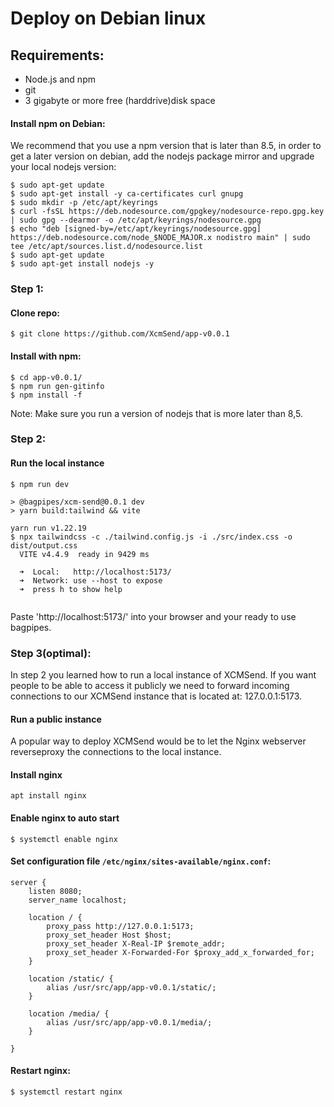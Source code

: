 # Deploy on Debian linux



## Requirements:  
 -  Node.js and npm   
 -  git   
 -  3 gigabyte or more free (harddrive)disk space   

#### Install npm on Debian:  
We recommend that you use a npm version that is later than 8.5, in order to get a later version on debian, add the nodejs package mirror and upgrade your local nodejs version:   
```shell
$ sudo apt-get update
$ sudo apt-get install -y ca-certificates curl gnupg
$ sudo mkdir -p /etc/apt/keyrings
$ curl -fsSL https://deb.nodesource.com/gpgkey/nodesource-repo.gpg.key | sudo gpg --dearmor -o /etc/apt/keyrings/nodesource.gpg
$ echo "deb [signed-by=/etc/apt/keyrings/nodesource.gpg] https://deb.nodesource.com/node_$NODE_MAJOR.x nodistro main" | sudo tee /etc/apt/sources.list.d/nodesource.list
$ sudo apt-get update  
$ sudo apt-get install nodejs -y  
```

### Step 1:

#### Clone repo: 
```shell
$ git clone https://github.com/XcmSend/app-v0.0.1
```

#### Install with npm:  

```shell
$ cd app-v0.0.1/ 
$ npm run gen-gitinfo  
$ npm install -f 
```  
Note: Make sure you run a version of nodejs that is more later than 8,5.


### Step 2:  

#### Run the local instance   
```shell  
$ npm run dev

> @bagpipes/xcm-send@0.0.1 dev
> yarn build:tailwind && vite

yarn run v1.22.19
$ npx tailwindcss -c ./tailwind.config.js -i ./src/index.css -o dist/output.css
  VITE v4.4.9  ready in 9429 ms

  ➜  Local:   http://localhost:5173/
  ➜  Network: use --host to expose
  ➜  press h to show help
 
```

Paste 'http://localhost:5173/' into your browser and your ready to use bagpipes.  


### Step 3(optimal):

In step 2 you learned how to run a local instance of XCMSend. If you want people to be able to access it publicly we need to forward incoming connections to our XCMSend instance that is located at: 127.0.0.1:5173.  


#### Run a public instance   
A popular way to deploy XCMSend would be to let the Nginx webserver reverseproxy the connections to the local instance.  


#### Install nginx    
```shell  
apt install nginx
```

#### Enable nginx to auto start   
```shell  
$ systemctl enable nginx
```

#### Set configuration file `/etc/nginx/sites-available/nginx.conf`:   


```nginx
server {
    listen 8080;
    server_name localhost;

    location / {
        proxy_pass http://127.0.0.1:5173;
        proxy_set_header Host $host;
        proxy_set_header X-Real-IP $remote_addr;
        proxy_set_header X-Forwarded-For $proxy_add_x_forwarded_for;
    }

    location /static/ {
        alias /usr/src/app/app-v0.0.1/static/;
    }

    location /media/ {
        alias /usr/src/app/app-v0.0.1/media/;
    }

}
```


#### Restart nginx: 
```shell
$ systemctl restart nginx
```

